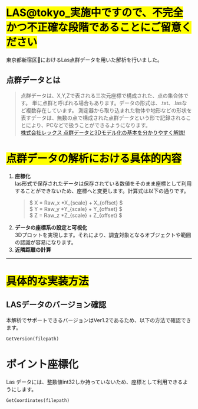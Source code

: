 # <mark>LAS@tokyo_実施中ですので、不完全かつ不正確な段階であることにご留意ください</mark>
東京都新宿区🗼におけるLas点群データを用いた解析を行いました。
## 点群データとは
> 点群データは、X,Y,Zで表される三次元座標で構成された、点の集合体です。
>単に点群と呼ばれる場合もあります。データの形式は、.txt、.lasなど複数存在しています。
>測定器から取り込まれた物体や地形などの形状を表すデータは、無数の点で構成された点群データという形で記録されることにより、PCなどで扱うことができるようになります。   
[株式会社レックス 点群データと3Dモデル化の基本を分かりやすく解説!](https://www.rex-rental.jp/feature/1120/note/Point_cloud_data_3D_model)

# <mark >点群データの解析における具体的内容</mark>
1. **座標化**   
    las形式で保存されたデータは保存されている数値をそのまま座標として利用することができないため、座標へと変更します。計算式は以下の通りです。   
    > $ X = Raw_x *X_{scale} + X_{offset} $   
    > $ Y = Raw_y *Y_{scale} + Y_{offset} $   
    > $ Z = Raw_z *Z_{scale} + Z_{offset} $   
2. **データの座標系の設定と可視化**    
    3Dプロットを実現します。それにより、調査対象となるオブジェクトや範囲の認識が容易になります。
3. **近隣距離の計算**    

***
# <mark >具体的な実装方法</mark>
## LASデータのバージョン確認
本解析でサポートできるバージョンはVer1.2であるため、以下の方法で確認できます。
```Python
GetVersion(filepath)
```
# 
# ポイント座標化
Las データには、整数値int32しか持っていないため、座標として利用できるようにします。
```Python
GetCoordinates(filepath)
```
